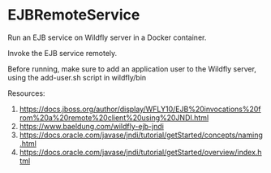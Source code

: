 # EJBRemoteService

Run an EJB service on Wildfly server in a Docker container. 

Invoke the EJB service remotely. 

Before running, make sure to add an application user to the Wildfly server, using the add-user.sh script in wildfly/bin

Resources:
1) https://docs.jboss.org/author/display/WFLY10/EJB%20invocations%20from%20a%20remote%20client%20using%20JNDI.html
2) https://www.baeldung.com/wildfly-ejb-jndi
3) https://docs.oracle.com/javase/jndi/tutorial/getStarted/concepts/naming.html
4) https://docs.oracle.com/javase/jndi/tutorial/getStarted/overview/index.html
